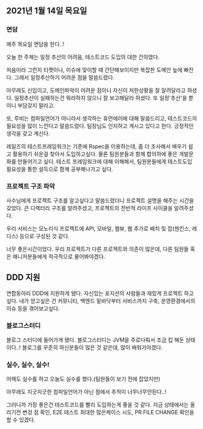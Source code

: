 ## 2021년 1월 14일 목요일

### 면담
매주 목요일 면담을 한다..! 

오늘 한 주제는 일정 추산의 어려움, 테스트코드 도입의 대한 건의였다.

처음이라 그런지 티켓이나, 이슈에 맞이할 때 간단해보이지만 복잡한 도메인 늪에 빠진다. 그래서 일정추산하기 어려운 점을 말씀드렸다. 

아무래도 신입이고, 도메인파악이 어려운 점이니 자신이 처한상황을 잘 알려달라고 하셨다. 일정추산이 실패하는건 뭐라하지 않으니 잘 보고해달라 하셨다. 또 일정'추산'을 뿐이니 부담갖지 말라고.

또, 루비는 컴파일언어가 아니라서 생각하는 휴먼에러에 대해 말씀드리고, 테스트코드의 필요성을 많이 느낀다고 말씀드렸다. 팀장님도 인지하고 계시고 있다고 한다. 긍정적인 생각을 갖고 계신다.

레일즈의 테스트프레임워크는 기존에 Rspec을 이용하는데, 좀 더 조사해서 배우기 쉽고 활용하기 쉬운걸 찾아서 도입하고싶다. 물론 팀원분들과 함께 합의하에 좋은 개발문화를 만들어가고 싶다. 테스트 프레임워크에 대해 이해해서, 팀원분들에게 테스트도입 필요성을 통한 설득으로 함께 공부해나가고 싶다.


### 프로젝트 구조 파악
사수님에게 프로젝트 구조를 알고싶다고 말씀드렸더니 프로젝트 설명을 해주는 시간을 갖았다.
큰 디렉터리 구조를 알려주셨고, 프로젝트의 전반적 라이프 사이클을 알려주셨다. 

우리 서비스는 모노리식 프로젝트에 API, 모바일, 웹뷰, 웹 추가로 배치 및 잡(젠킨스, 레디스) 등으로 구성된 것 같다. 

너무 좋은시간이었다. 우리 프로젝트가 다른 프로젝트와 의존이 많은데, 다른 팀원들 혹은 매니저분들에게 적극적으로 물어봐야겠다. 

## DDD 지원
연합동아리 DDD에 지원하게 됐다. 자신있는 포지션의 사람들과 재밌게 프로젝트 하고싶다. 
내가 얻고싶은 건 커뮤니티, 백엔드 밑바닥부터 서비스까지 구축, 운영환경에서의 이슈 등을 겪어보고싶다.

### 블로그스터디
블로그 스터디에 들어가게 됐다. 블로그스터디는 JVM을 주로다뤄서 조금 킵 해둔 상태이다..! 블로그를 꾸준히 하신분들이 많은 것 같은데, 많이 배워가야겠다.

### 실수, 실수, 실수!
어제도 실수를 하고 오늘도 실수를 했다.(팀원들이 보기 전에 잡았지만)

아무래도 지긋지긋한 컴파일언어가 아닌 점에서 추적이 너무너무안된다..!

그러니까 가장 좋은건 테스트코드를 빨리 도입하는게 좋을 것 같다. 지금 상태에서는 올리기전 변겅 점 확인, E2E 테스트 최대한 많은케이스 시도, PR FILE CHANGE 확인을 할 수 있겠다.
